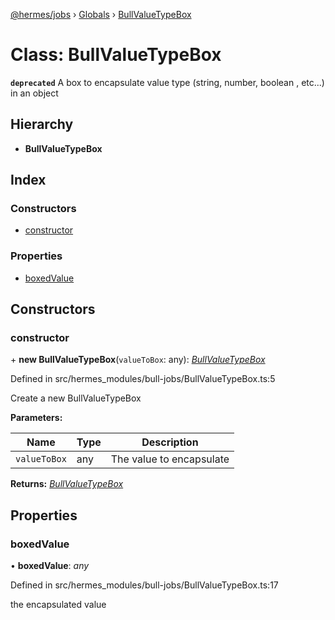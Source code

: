 [@hermes/jobs](../README.md) › [Globals](../globals.md) › [BullValueTypeBox](bullvaluetypebox.md)

# Class: BullValueTypeBox

**`deprecated`** 
A box to encapsulate value type (string, number, boolean , etc...) in an object

## Hierarchy

* **BullValueTypeBox**

## Index

### Constructors

* [constructor](bullvaluetypebox.md#constructor)

### Properties

* [boxedValue](bullvaluetypebox.md#boxedvalue)

## Constructors

###  constructor

\+ **new BullValueTypeBox**(`valueToBox`: any): *[BullValueTypeBox](bullvaluetypebox.md)*

Defined in src/hermes_modules/bull-jobs/BullValueTypeBox.ts:5

Create a new BullValueTypeBox

**Parameters:**

Name | Type | Description |
------ | ------ | ------ |
`valueToBox` | any | The value to encapsulate  |

**Returns:** *[BullValueTypeBox](bullvaluetypebox.md)*

## Properties

###  boxedValue

• **boxedValue**: *any*

Defined in src/hermes_modules/bull-jobs/BullValueTypeBox.ts:17

the encapsulated value
